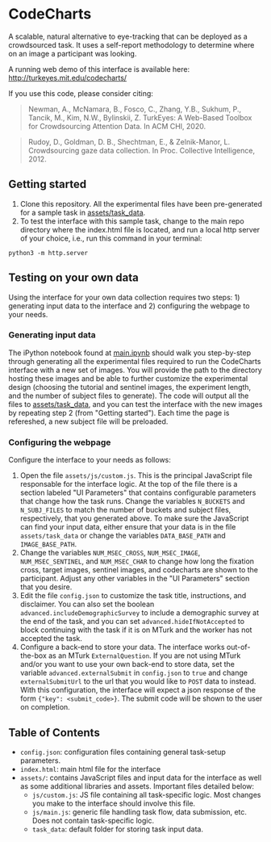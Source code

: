 # CodeCharts

A scalable, natural alternative to eye-tracking that can be deployed as a crowdsourced task. It uses a self-report methodology to determine where on an image a participant was looking. 

A running web demo of this interface is available here: http://turkeyes.mit.edu/codecharts/

If you use this code, please consider citing:

> Newman, A., McNamara, B., Fosco, C., Zhang, Y.B., Sukhum, P., Tancik, M., Kim, N.W., Bylinskii, Z. TurkEyes: A Web-Based Toolbox for Crowdsourcing Attention Data. In ACM CHI, 2020.

> Rudoy, D., Goldman, D. B., Shechtman, E., & Zelnik-Manor, L. Crowdsourcing gaze data collection. In Proc. Collective Intelligence, 2012.

## Getting started

1. Clone this repository. All the experimental files have been pre-generated for a sample task in [assets/task_data](https://github.com/turkeyes/codecharts/tree/master/assets/task_data). 
2. To test the interface with this sample task, change to the main repo directory where the index.html file is located, and run a local http server of your choice, i.e., run this command in your terminal:

`python3 -m http.server`

## Testing on your own data

Using the interface for your own data collection requires two steps: 1) generating input data to the interface and 2) configuring the webpage to your needs. 

### Generating input data

The iPython notebook found at [main.ipynb](https://github.com/turkeyes/codecharts/blob/master/generate-experiment-files/main.ipynb) should walk you step-by-step through generating all the experimental files required to run the CodeCharts interface with a new set of images. You will provide the path to the directory hosting these images and be able to further customize the experimental design (choosing the tutorial and sentinel images, the experiment length, and the number of subject files to generate). The code will output all the files to [assets/task_data](https://github.com/turkeyes/codecharts/tree/master/assets/task_data), and you can test the interface with the new images by repeating step 2 (from "Getting started"). Each time the page is refereshed, a new subject file will be preloaded. 

### Configuring the webpage

Configure the interface to your needs as follows: 

1. Open the file `assets/js/custom.js`. This is the principal JavaScript file responsable for the interface logic. At the top of the file there is a section labeled "UI Parameters" that contains configurable parameters that change how the task runs. Change the variables `N_BUCKETS` and `N_SUBJ_FILES` to match the number of buckets and subject files, respectively, that you generated above. To make sure the JavaScript can find your input data, either ensure that your data is in the file `assets/task_data` or change the variables `DATA_BASE_PATH` and `IMAGE_BASE_PATH`. 
2. Change the variables `NUM_MSEC_CROSS`, `NUM_MSEC_IMAGE`, `NUM_MSEC_SENTINEL`, and `NUM_MSEC_CHAR` to change how long the fixation cross, target images, sentinel images, and codecharts are shown to the participant. Adjust any other variables in the "UI Parameters" section that you desire.
3. Edit the file `config.json` to customize the task title, instructions, and disclaimer. You can also set the boolean `advanced.includeDemographicSurvey` to include a demographic survey at the end of the task, and you can set `advanced.hideIfNotAccepted` to block continuing with the task if it is on MTurk and the worker has not accepted the task. 
4. Configure a back-end to store your data. The interface works out-of-the-box as an MTurk `ExternalQuestion`. If you are not using MTurk and/or you want to use your own back-end to store data, set the variable `advanced.externalSubmit` in `config.json` to `true` and change `externalSubmitUrl` to the url that you would like to `POST` data to instead. With this configuration, the interface will expect a json response of the form `{"key": <submit_code>}`. The submit code will be shown to the user on completion. 

## Table of Contents

* `config.json`: configuration files containing general task-setup parameters. 
* `index.html`: main html file for the interface 
* `assets/`: contains JavaScript files and input data for the interface as well as some additional libraries and assets. Important files detailed below: 
    * `js/custom.js`: JS file containing all task-specific logic. Most changes you make to the interface should involve this file. 
    * `js/main.js`: generic file handling task flow, data submission, etc. Does not contain task-specific logic. 
    * `task_data`: default folder for storing task input data.
